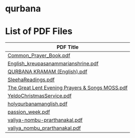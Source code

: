 # qurbana

# List of PDF Files

| PDF Title                                            |
|------------------------------------------------------|
| [Common_Prayer_Book.pdf](main/Common_Prayer_Book.pdf)     |
| [English_kreupasanammarianshrine.pdf](main/English_kreupasanammarianshrine.pdf) |
| [QURBANA KRAMAM (English).pdf](main/QURBANA%20KRAMAM%20(English).pdf) |
| [SleehaReadings.pdf](main/SleehaReadings.pdf)             |
| [The Great Lent Evening Prayers & Songs MOSS.pdf](main/The%20Great%20Lent%20Evening%20Prayers%20%26%20Songs%20MOSS.pdf) |
| [YeldoChristmasService.pdf](main/YeldoChristmasService.pdf) |
| [holyqurbanamanglish.pdf](main/holyqurbanamanglish.pdf)   |
| [passion_week.pdf](main/passion_week.pdf)                 |
| [valiya-nombu-prarthanakal.pdf](main/valiya-nombu-prarthanakal.pdf) |
| [valiya_nombu_prarthanakal.pdf](main/valiya_nombu_prarthanakal.pdf) |
